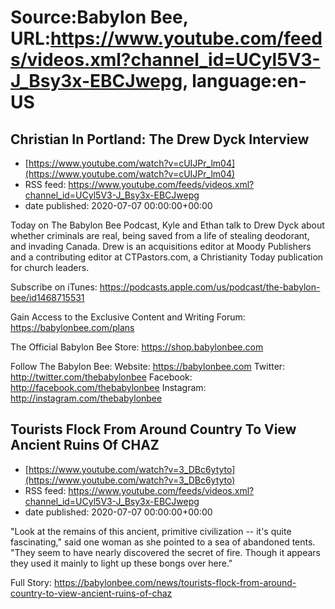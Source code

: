 # Source:Babylon Bee, URL:https://www.youtube.com/feeds/videos.xml?channel_id=UCyl5V3-J_Bsy3x-EBCJwepg, language:en-US

## Christian In Portland: The Drew Dyck Interview
 - [https://www.youtube.com/watch?v=cUIJPr_lm04](https://www.youtube.com/watch?v=cUIJPr_lm04)
 - RSS feed: https://www.youtube.com/feeds/videos.xml?channel_id=UCyl5V3-J_Bsy3x-EBCJwepg
 - date published: 2020-07-07 00:00:00+00:00

Today on The Babylon Bee Podcast, Kyle and Ethan talk to Drew Dyck about whether criminals are real, being saved from a life of stealing deodorant, and invading Canada. 
Drew is an acquisitions editor at Moody Publishers and a contributing editor at CTPastors.com, a Christianity Today publication for church leaders.

Subscribe on iTunes: https://podcasts.apple.com/us/podcast/the-babylon-bee/id1468715531

Gain Access to the Exclusive Content and Writing Forum: https://babylonbee.com/plans

The Official Babylon Bee Store: https://shop.babylonbee.com

Follow The Babylon Bee:
Website: https://babylonbee.com
Twitter: http://twitter.com/thebabylonbee
Facebook: http://facebook.com/thebabylonbee
Instagram: http://instagram.com/thebabylonbee

## Tourists Flock From Around Country To View Ancient Ruins Of CHAZ
 - [https://www.youtube.com/watch?v=3_DBc6ytyto](https://www.youtube.com/watch?v=3_DBc6ytyto)
 - RSS feed: https://www.youtube.com/feeds/videos.xml?channel_id=UCyl5V3-J_Bsy3x-EBCJwepg
 - date published: 2020-07-07 00:00:00+00:00

"Look at the remains of this ancient, primitive civilization -- it's quite fascinating," said one woman as she pointed to a sea of abandoned tents. "They seem to have nearly discovered the secret of fire. Though it appears they used it mainly to light up these bongs over here."

Full Story: https://babylonbee.com/news/tourists-flock-from-around-country-to-view-ancient-ruins-of-chaz


